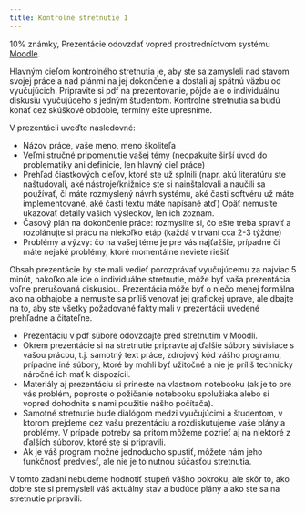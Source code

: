 ```yaml
---
title: Kontrolné stretnutie 1
---
```


10% známky, Prezentácie odovzdať vopred prostredníctvom systému [Moodle](https://moodle.uniba.sk/mod/assign/view.php?id=40953).
<!-- [DAV+BIN](https://moodle.uniba.sk/mod/assign/view.php?id=94796).-->

Hlavným cieľom kontrolného stretnutia je, aby ste sa zamysleli nad
stavom svojej práce a nad plánmi na jej dokončenie a dostali aj spätnú
väzbu od vyučujúcich. Pripravíte si pdf na prezentovanie, pôjde ale o
individuálnu diskusiu vyučujúceho s jedným študentom. Kontrolné
stretnutia sa budú konať cez skúškové obdobie, termíny ešte upresníme.

V prezentácii uveďte nasledovné:

  - Názov práce, vaše meno, meno školiteľa
  - Veľmi stručné pripomenutie vašej témy (neopakujte širší úvod do
    problematiky ani definície, len hlavný cieľ práce)
  - Prehľad čiastkových cieľov, ktoré ste už splnili (napr. akú
    literatúru ste naštudovali, aké nástroje/knižnice ste si
    nainštalovali a naučili sa používať, či máte rozmyslený návrh
    systému, aké časti softvéru už máte implementované, aké časti textu
    máte napísané atď) Opäť nemusíte ukazovať detaily vašich výsledkov,
    len ich zoznam.
  - Časový plán na dokončenie práce: rozmyslite si, čo ešte treba
    spraviť a rozplánujte si prácu na niekoľko etáp (každá v trvaní cca
    2-3 týždne)
  - Problémy a výzvy: čo na vašej téme je pre vás najťažšie, prípadne či
    máte nejaké problémy, ktoré momentálne neviete riešiť

Obsah prezentácie by ste mali vedieť porozprávať vyučujúcemu za najviac
5 minút, nakoľko ale ide o individuálne stretnutie, môže byť vaša
prezentácia voľne prerušovaná diskusiou. Prezentácia môže byť o niečo
menej formálna ako na obhajobe a nemusíte sa príliš venovať jej
grafickej úprave, ale dbajte na to, aby ste všetky požadované fakty mali
v prezentácii uvedené prehľadne a čitateľne.

  - Prezentáciu v pdf súbore odovzdajte pred stretnutím v Moodli.
  - Okrem prezentácie si na stretnutie pripravte aj ďalšie súbory
    súvisiace s vašou prácou, t.j. samotný text práce, zdrojový kód
    vášho programu, prípadne iné súbory, ktoré by mohli byť užitočné a
    nie je príliš technicky náročné ich mať k dispozícii.
  - Materiály aj prezentáciu si prineste na vlastnom notebooku (ak je to
    pre vás problém, poproste o požičanie notebooku spolužiaka alebo si
    vopred dohodnite s nami použitie nášho počítača).
  - Samotné stretnutie bude dialógom medzi vyučujúcimi a študentom, v
    ktorom prejdeme cez vašu prezentáciu a rozdiskutujeme vaše plány a
    problémy. V prípade potreby sa pritom môžeme pozrieť aj na niektoré
    z ďalších súborov, ktoré ste si pripravili.
  - Ak je váš program možné jednoducho spustiť, môžete nám jeho
    funkčnosť predviesť, ale nie je to nutnou súčasťou stretnutia.

V tomto zadaní nebudeme hodnotiť stupeň vášho pokroku, ale skôr to, ako
dobre ste si premysleli váš aktuálny stav a budúce plány a ako ste sa na
stretnutie pripravili.
